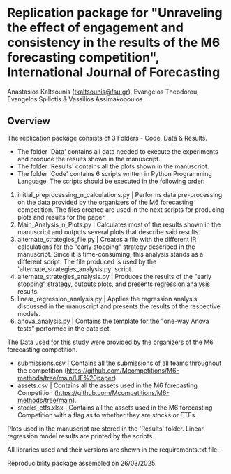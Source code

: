 # Replication package for "Unraveling the effect of engagement and consistency in the results of the M6 forecasting competition", International Journal of Forecasting

Anastasios Kaltsounis (tkaltsounis@fsu.gr), Evangelos Theodorou, Evangelos Spiliotis & Vassilios Assimakopoulos

## Overview 

The replication package consists of 3 Folders - Code, Data & Results.
- The folder 'Data' contains all data needed to execute the experiments and produce the results shown in the manuscript.
- The folder 'Results' contains all the plots shown in the manuscript.
- The folder 'Code' contains 6 scripts written in Python Programming Language. The scripts should be executed in the following order:

1. initial_preprocessing_n_calculations.py | Performs data pre-processing on the data provided by the organizers of the M6 forecasting competition. The files created are used in the next scripts for producing plots and results for the paper.
2. Main_Analysis_n_Plots.py | Calculates most of the results shown in the manuscript and outputs several plots that describe said results.
3. alternate_strategies_file.py | Creates a file with the different IR calculations for the "early stopping" strategy described in the manuscript. Since it is time-consuming, this analysis stands as a different script. The file produced is used by the 'alternate_strategies_analysis.py' script.
4. alternate_strategies_analysis.py | Produces the results of the "early stopping" strategy, outputs plots, and presents regression analysis results.
5. linear_regression_analysis.py | Applies the regression analysis discussed in the manuscript and presents the results of the respective models.
6. anova_analysis.py | Contains the template for the "one-way Anova tests" performed in the data set.


The Data used for this study were provided by the organizers of the M6 forecasting competition.

- submissions.csv | Contains all the submissions of all teams throughout the competition (https://github.com/Mcompetitions/M6-methods/tree/main/IJF%20paper).
- assets.csv | Contains all the assets used in the M6 forecasting Competition (https://github.com/Mcompetitions/M6-methods/tree/main).
- stocks_etfs.xlsx | Contains all the assets used in the M6 forecasting Competition with a flag as to whether they are stocks or ETFs.

Plots used in the manuscript are stored in the 'Results' folder. Linear regression model results are printed by the scripts.

All libraries used and their versions are shown in the requirements.txt file.

Reproducibility package assembled on 26/03/2025.

